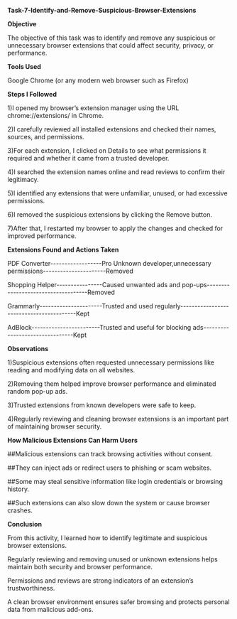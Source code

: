 **Task-7-Identify-and-Remove-Suspicious-Browser-Extensions**

**Objective**

The objective of this task was to identify and remove any suspicious or unnecessary browser extensions that could affect security, privacy, or performance.

**Tools Used**

Google Chrome (or any modern web browser such as Firefox)


**Steps I Followed**

1)I opened my browser’s extension manager using the URL chrome://extensions/ in Chrome.

2)I carefully reviewed all installed extensions and checked their names, sources, and permissions.

3)For each extension, I clicked on Details to see what permissions it required and whether it came from a trusted developer.

4)I searched the extension names online and read reviews to confirm their legitimacy.

5)I identified any extensions that were unfamiliar, unused, or had excessive permissions.

6)I removed the suspicious extensions by clicking the Remove button.

7)After that, I restarted my browser to apply the changes and checked for improved performance.


**Extensions Found and Actions Taken**

PDF Converter------------------Pro Unknown developer,unnecessary permissions----------------------Removed

Shopping Helper----------------Caused unwanted ads and pop-ups------------------------------------Removed

Grammarly----------------------Trusted and used regularly-----------------------------------------Kept

AdBlock------------------------Trusted and useful for blocking ads--------------------------------Kept


**Observations**

1)Suspicious extensions often requested unnecessary permissions like reading and modifying data on all websites.

2)Removing them helped improve browser performance and eliminated random pop-up ads.

3)Trusted extensions from known developers were safe to keep.

4)Regularly reviewing and cleaning browser extensions is an important part of maintaining browser security.


**How Malicious Extensions Can Harm Users**

##Malicious extensions can track browsing activities without consent.

##They can inject ads or redirect users to phishing or scam websites.

##Some may steal sensitive information like login credentials or browsing history.

##Such extensions can also slow down the system or cause browser crashes.


**Conclusion**

From this activity, I learned how to identify legitimate and suspicious browser extensions.

Regularly reviewing and removing unused or unknown extensions helps maintain both security and browser performance.

Permissions and reviews are strong indicators of an extension’s trustworthiness.

A clean browser environment ensures safer browsing and protects personal data from malicious add-ons.
